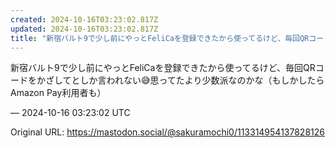 ```yaml
---
created: 2024-10-16T03:23:02.817Z
updated: 2024-10-16T03:23:02.817Z
title: "新宿バルト9で少し前にやっとFeliCaを登録できたから使ってるけど、毎回QRコードをかざしてとしか言われない😅思ってたより少数派なのかな（もしかしたらAmaz[...]"
---
```


<p>新宿バルト9で少し前にやっとFeliCaを登録できたから使ってるけど、毎回QRコードをかざしてとしか言われない😅思ってたより少数派なのかな（もしかしたらAmazon Pay利用者も）</p>

&mdash; 2024-10-16 03:23:02 UTC

Original URL: https://mastodon.social/@sakuramochi0/113314954137828126
